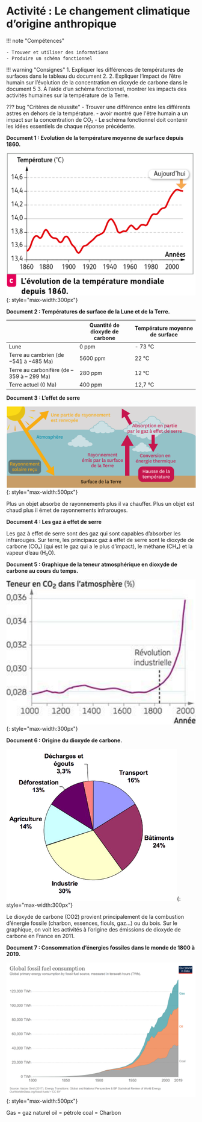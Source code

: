 # Activité : Le changement climatique d’origine anthropique

!!! note "Compétences"

    - Trouver et utiliser des informations
    - Produire un schéma fonctionnel 

!!! warning "Consignes"
    1. Expliquer les différences de températures de surfaces dans le tableau du document 2.
    2. Expliquer l’impact de l’être humain sur l’évolution de la concentration en dioxyde de carbone dans le document 5
    3. À l’aide d’un schéma fonctionnel, montrer les impacts des activités humaines sur la température de la Terre.
   
??? bug "Critères de réussite"
    - Trouver une différence entre les différents astres en dehors de la température.
    - avoir montré que l'être humain a un impact sur la concentration de CO₂
    - Le schéma fonctionnel doit contenir les idées essentiels de chaque réponse précédente.




**Document 1 : Evolution de la température moyenne de surface depuis 1860.**

![](Pictures/graphTemp1860.png){: style="max-width:300px"}


**Document 2 : Températures de surface de la Lune et de la Terre.**

|   |Quantité de dioxyde de carbone   |Température moyenne de surface  |
|----|----|----|
|  Lune |   0 ppm |  - 73 °C |
| Terre au cambrien (de −541 à −485 Ma) | 5600 ppm  | 22 °C   |
| Terre au carbonifère (de – 359 à – 299 Ma)  | 280 ppm  | 12 °C  |
| Terre actuel (0 Ma) | 400 ppm  |  12,7 °C |



**Document 3 : L’effet de serre**

![](Pictures/schemaEffetSerre.png){: style="max-width:500px"}


Plus un objet absorbe de rayonnements plus il va chauffer.
Plus un objet est chaud plus il émet de rayonnements infrarouges.

**Document 4 : Les gaz à effet de serre**

Les gaz à effet de serre sont des gaz qui sont capables d’absorber les infrarouges.
Sur terre, les principaux gaz à effet de serre sont le dioxyde de carbone (CO₂) (qui est le gaz qui a le plus d’impact), le méthane (CH₄) et la vapeur d’eau (H₂O).

**Document 5 : Graphique de la teneur atmosphérique en dioxyde de carbone au cours du temps.**

![](Pictures/graphTeneurCO2.png){: style="max-width:300px"}


**Document 6 : Origine du dioxyde de carbone.**

![](Pictures/graphOrigineCO2.png){: style="max-width:300px"}


Le dioxyde de carbone (CO2) provient principalement de la combustion d’énergie fossile (charbon, essences, fiouls, gaz…) ou du bois.
Sur le graphique, on voit les activités à l’origine des émissions de dioxyde de carbone en France en 2011.

**Document 7 : Consommation d’énergies fossiles dans le monde de 1800 à 2019.**


![](Pictures/graphConsoEnergieFossiles.png){: style="max-width:500px"}


Gas = gaz naturel
oil = pétrole
coal = Charbon
